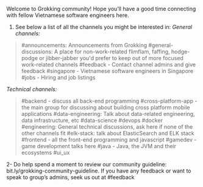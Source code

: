 Welcome to Grokking community! Hope you’ll have a good time connecting with fellow Vietnamese software engineers here.

1. See below a list of all the channels you might be interested in:
*General channels:*
>#announcements: Announcements from Grokking
>#general-discussions: A place for non-work-related flimflam, faffing, hodge-podge or jibber-jabber you'd prefer to keep out of more focused work-related channels
>#feedback - Contact channel admins and give feedback
>#singapore - Vietnamese software engineers in Singapore
>#jobs - Hiring and job listings

*Technical channels:*
>#backend - discuss all back-end programming
>#cross-platform-app - the main group for discussing about building cross platform mobile applications
>#data-engineering: Talk about data-related engineering, data infrastructure, etc
>#data-science
>#devops
>#docker
>#engineering: General technical discussions, ask here if none of the other channels fit
>#elk-stack: talk about ElasticSearch and ELK stack
>#frontend - all the front-end programming and javascript
>#gamedev - game development talks here
>#java - Java, the JVM and their ecosystems
>#ui_ux


2- Do help spend a moment to review our community guideline: bit.ly/grokking-community-guideline. If you have any feedback or want to speak to group’s admins, seek us out at #feedback
